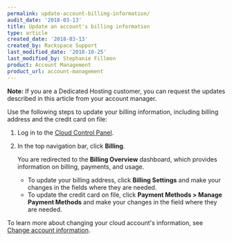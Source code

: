 ```yaml
---
permalink: update-account-billing-information/
audit_date: '2018-03-13'
title: Update an account's billing information
type: article
created_date: '2018-03-13'
created_by: Rackspace Support
last_modified_date: '2018-10-25'
last_modified_by: Stephanie Fillmon
product: Account Management
product_url: account-management
---
```


**Note:** If you are a Dedicated Hosting customer, you can request the updates described in this article from your account manager.

Use the following steps to update your billing information, including billing address and the credit card on file:

1. Log in to the [Cloud Control Panel](https://login.rackspace.com/).
2. In the top navigation bar, click **Billing**.

   You are redirected to the **Billing Overview** dashboard, which provides information on billing, payments, and usage.

   - To update your billing address, click **Billing Settings** and make your changes in the fields where they are needed.
   - To update the credit card on file, click **Payment Methods > Manage Payment Methods** and make your changes in the field where they are needed.

To learn more about changing your cloud account's information, see
[Change account information](/support/how-to/change-account-information).
